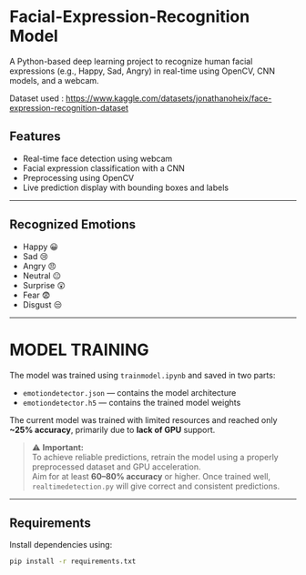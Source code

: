 # Facial-Expression-Recognition Model

A Python-based deep learning project to recognize human facial expressions (e.g., Happy, Sad, Angry) in real-time using OpenCV, CNN models, and a webcam.

Dataset used : https://www.kaggle.com/datasets/jonathanoheix/face-expression-recognition-dataset

## Features

- Real-time face detection using webcam
- Facial expression classification with a CNN
- Preprocessing using OpenCV
- Live prediction display with bounding boxes and labels

---

## Recognized Emotions

- Happy 😀  
- Sad 😢  
- Angry 😠  
- Neutral 😐  
- Surprise 😲  
- Fear 😨  
- Disgust 😒

---

# MODEL TRAINING
The model was trained using `trainmodel.ipynb` and saved in two parts:

- `emotiondetector.json` — contains the model architecture
- `emotiondetector.h5` — contains the trained model weights

The current model was trained with limited resources and reached only **~25% accuracy**, primarily due to **lack of GPU** support.

> ⚠️ **Important:**  
> To achieve reliable predictions, retrain the model using a properly preprocessed dataset and GPU acceleration.  
> Aim for at least **60–80% accuracy** or higher. Once trained well, `realtimedetection.py` will give correct and consistent predictions.


---

## Requirements

Install dependencies using:

```bash
pip install -r requirements.txt 




